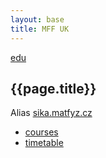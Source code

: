 ```yaml
---
layout: base
title: MFF UK
---
```


[edu](..)

## {{page.title}}

Alias [sika.matfyz.cz](http://sika.matfyz.cz)

* [courses](courses/)
* [timetable](timetable.html)


